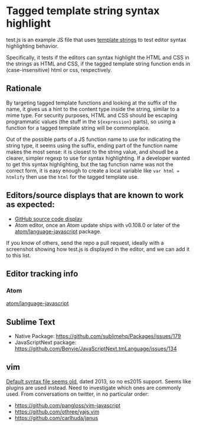# Tagged template string syntax highlight

test.js is an example JS file that uses [template strings](https://developer.mozilla.org/en/docs/Web/JavaScript/Reference/template_strings) to test editor syntax highlighting behavior.

Specifically, it tests if the editors can syntax highlight the HTML and CSS in the strings as HTML and CSS, if the tagged template string function ends in (case-insensitive) html or css, respectively.

## Rationale

By targeting tagged template functions and looking at the suffix of the name, it gives us a hint to the content type inside the string, similar to a mime type. For security purposes, HTML and CSS should be escaping programmatic values (the stuff in the `${expression}` parts), so using a function for a tagged template string will be commonplace.

Out of the possible parts of a JS function name to use for indicating the string type, it seems using the suffix, ending part of the function name makes the most sense: it is closest to the string value, and shoudl be a clearer, simpler regexp to use for syntax highlighting. If a developer wanted to get this syntax highlighting, but the tag function name was not the correct form, it is easy enough to create a local variable like `var html = htmlify` then use the `html` for the tagged template use.

## Editors/source displays that are known to work as expected:

* [GitHub source code display](https://github.com/jrburke/tts-syntax-highlight/blob/master/test.js)
* Atom editor, once an Atom update ships with v0.108.0 or later of the [atom/language-javascript](https://github.com/atom/language-javascript) package.

If you know of others, send the repo a pull request, ideally with a screenshot showing how test.js is displayed in the editor, and we can add it to this list.

## Editor tracking info

### Atom

[atom/language-javascript](https://github.com/atom/language-javascript/pull/282)

## Sublime Text

* Native Package: https://github.com/sublimehq/Packages/issues/179
* JavaScriptNext package: https://github.com/Benvie/JavaScriptNext.tmLanguage/issues/134

## vim

[Default syntax file seems old](https://github.com/vim/vim/blob/master/runtime/syntax/javascript.vim), dated 2013, so no es2015 support. Seems like plugins are used instead. Need to investigate which ones are commonly used. From conversations on twitter, in no particular order:

* https://github.com/pangloss/vim-javascript
* https://github.com/othree/yajs.vim
* https://github.com/carlhuda/janus
